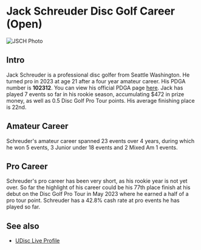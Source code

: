 # Jack Schreuder Disc Golf Career (Open)
![JSCH Photo](https://www.google.com/url?sa=i&url=https%3A%2F%2Fudisclive.com%2Fplayers%2Fjackschreuder&psig=AOvVaw2N8_l74t9JEy6LfweaRWPS&ust=1696612842240000&source=images&cd=vfe&opi=89978449&ved=0CBAQjRxqFwoTCMiC9b-134EDFQAAAAAdAAAAABAE)

## Intro
Jack Schreuder is a professional disc golfer from Seattle Washington. He turned pro in 2023 at age 21 after a four year amateur career. His PDGA number is **102312**. You can view his official PDGA page [here](https://www.pdga.com/player/102312). Jack has played 7 events so far in his rookie season, accumulating $472 in prize money, as well as 0.5 Disc Golf Pro Tour points. His average finishing place is 22nd.


## Amateur Career
Schreuder's amateur career spanned 23 events over 4 years, during which he won 5 events, 3 Junior under 18 events and 2 Mixed Am 1 events.

## Pro Career
Schreuder's pro career has been very short, as his rookie year is not yet over. So far the highlight of his career could be his 77th place finish at his debut on the Disc Golf Pro Tour in May 2023 where he earned a half of a pro tour point. Schreuder has a 42.8% cash rate at pro events he has played so far.

## See also
- [UDisc Live Profile](https://udisclive.com/players/jackschreuder)

